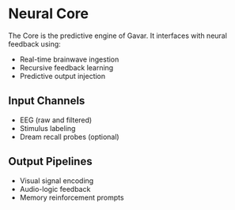 # Neural Core

The Core is the predictive engine of Gavar. It interfaces with neural feedback using:

- Real-time brainwave ingestion
- Recursive feedback learning
- Predictive output injection

## Input Channels

- EEG (raw and filtered)
- Stimulus labeling
- Dream recall probes (optional)

## Output Pipelines

- Visual signal encoding
- Audio-logic feedback
- Memory reinforcement prompts
